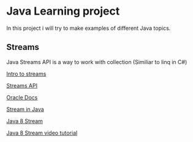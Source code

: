# Java Learning project
In this project i will try to make examples of different Java topics.

## Streams
Java Streams API is a way to work with collection (Similiar to linq in C#)

[Intro to streams](https://www.baeldung.com/java-8-streams-introduction)

[Streams API](https://www.baeldung.com/java-8-streams)

[Oracle Docs](https://docs.oracle.com/javase/8/docs/api/java/util/stream/package-summary.html)

[Stream in Java](https://www.geeksforgeeks.org/stream-in-java/)

[Java 8 Stream](https://howtodoinjava.com/java8/java-streams-by-examples/)

[Java 8 Stream video tutorial](https://www.youtube.com/watch?v=t1-YZ6bF-g0)
